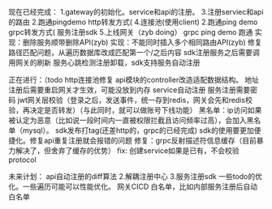 现在已经完成：
1.gateway的初始化。service和api的注册。
3.注册serviec和api的路由
2.跑通pingdemo http转发方式(
4.连接池(使用client)
2.跑通ping demo grpc转发方式(
服务注册sdk
5.上线网关（zyb doing）
grpc ping demo 跑通
实现：删除服务顺带删除API(zyb)
实现：不能同时插入多个相同路由API(zyb)
修复路径匹配问题，从遍历数据库改成匹配第一个/之后内容
sdk注册服务之后需要调用网关的刷新
服务心跳检测注册卸载，sdk支持服务自动注册

正在进行：（todo
http连接池修复
api模块的controller改造适配数据结构。
地址注册后需要重启网关才生效，可能没放到内存
service自动注册
服务注册需要密码
jwt网关层校验（登录之后，发送事件，统一存到redis，网关会先和redis校验，再决定是否转发）（与此同时，就可以做账号下线功能）
黑名单：ip访问如果被认定为恶意（比如说一段时间内一直被权限拦截且访问频率过高），会加入黑名单（mysql）。
sdk发布打tag(还差http的，grpc的已经完成)
sdk的使用要更加便捷化。修复api重复注册就会报错的问题
修复：grpc反射描述符信息缓存（目前暴力解决了，但舍弃了缓存的优势）
fix: 创建service如果是已有，不会校验protocol

未来计划：
api自动注册的diff算法
2.解耦注册中心
3.服务注册sdk
一些todo的优化。一些遍历可能可以性能优化。
网关CICD
白名单，比如内部服务注册后自动白名单
